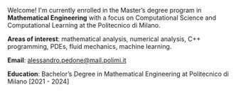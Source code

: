 Welcome! I'm currently enrolled in the Master’s degree program in __Mathematical Engineering__ with a focus on Computational Science and Computational Learning at the Politecnico di Milano.

__Areas of interest__: mathematical analysis, numerical analysis, C++ programming, PDEs, fluid mechanics, machine learning.

__Email__: alessandro.pedone@mail.polimi.it

__Education__: Bachelor’s Degree in Mathematical Engineering at Politecnico di Milano [2021 - 2024]
